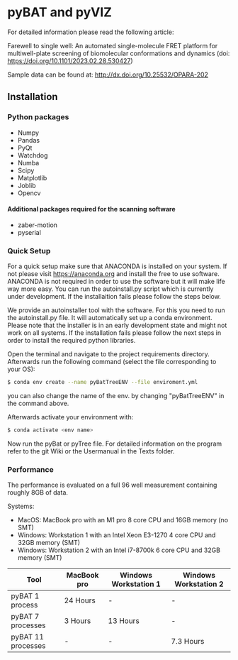 # pyBAT and pyVIZ

For detailed information please read the following article: 

Farewell to single well: An automated single-molecule FRET platform for multiwell-plate screening of biomolecular
conformations and dynamics (doi: https://doi.org/10.1101/2023.02.28.530427)

Sample data can be found at: http://dx.doi.org/10.25532/OPARA-202

## Installation

### Python packages 
- Numpy
- Pandas 
- PyQt 
- Watchdog 
- Numba 
- Scipy
- Matplotlib
- Joblib
- Opencv

#### Additional packages required for the scanning software

- zaber-motion
- pyserial

### Quick Setup
For a quick setup make sure that ANACONDA is installed on your system. If not please visit https://anaconda.org and
install the free to use software. ANACONDA is not required in order to use the software but it will make life 
way more easy. You can run the autoinstall.py script which is currently under development. If the installaition
fails please follow the steps below.

We provide an autoinstaller tool with the software. For this you need to run the autoinstall.py file. It will 
automatically set up a conda environment. Please note that the installer is in an early development state
and might not work on all systems. If the installation fails please follow the next steps in order to install 
the required python libraries. 

Open the terminal and navigate to the project requirements directory. Afterwards run the following command (select
the file corresponding to your OS):

```bash
$ conda env create --name pyBatTreeENV --file enviroment.yml
```
you can also change the name of the env. by changing "pyBatTreeENV" in the command above.

Afterwards activate your environment with: 

```bash
$ conda activate <env name>
```

Now run the pyBat or pyTree file. For detailed information on the program refer to the git Wiki or the Usermanual in the Texts folder.

### Performance 
The performance is evaluated on a full 96 well measurement containing roughly 8GB of data.

Systems: 
- MacOS: MacBook pro with an M1 pro 8 core CPU and 16GB memory (no SMT)
- Windows: Workstation 1 with an Intel Xeon E3-1270 4 core CPU and 32GB memory (SMT)
- Windows: Workstation 2 with an Intel i7-8700k 6 core CPU and 32GB memory (SMT)

| Tool                | MacBook pro | Windows Workstation 1 | Windows Workstation 2 |
|---------------------|-------------|-----------------------|-----------------------|
| pyBAT 1 process     | 24 Hours    | -                     | -                     |
| pyBAT 7 processes  | 3 Hours     | 13 Hours              | -                     |
| pyBAT 11 processes | -           | -                     | 7.3 Hours             |  
